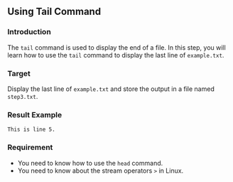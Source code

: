## Using Tail Command

### Introduction

The `tail` command is used to display the end of a file. In this step, you will learn how to use the `tail` command to display the last line of `example.txt`.

### Target

Display the last line of `example.txt` and store the output in a file named `step3.txt`.

### Result Example

```text
This is line 5.
```

### Requirement

- You need to know how to use the `head` command.
- You need to know about the stream operators `>` in Linux.
